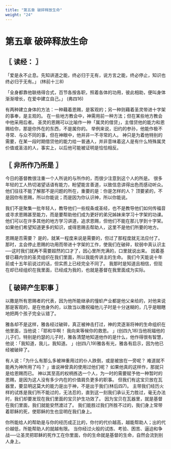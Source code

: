 ```yaml
---
title: "第五章 破碎释放生命"
weight: "24"
---
```


# 第五章 破碎释放生命


## 〖 读经： 〗

「爱是永不止息。先知讲道之能，终必归于无有，说方言之能，终必停止，知识也终必归于无有。」
(林前十三8)

「全身都靠他联络得合式，百节各按各职，照着各体的功用，彼此相助，便叫身体渐渐增长，在爱中建立自己。」
(弗四16)

有两种建立身体的方法：一种藉着恩赐，是客观的；另一种则藉着圣灵带进十字架的事奉，是主观的。
在一些地方教会中，神需用前一种方法；但在某些地方教会中他采用后者。
圣灵的恩赐可以比喻作一种「属灵的借贷」，主借贷他的能力和恩赐给你，那是你外在的东西，不是属你的。
举例来说，旧约的参孙，他能作极不寻常、与众不同的事，但在神眼中，他并非一不寻常的人。
神只是为着他特别的需要，在某一段时期借贷他的能力给一普通人，并非意味着这人是有什么特殊属灵价值或圣洁的人，事实上，以后他可能被证明是恰恰相反。

## 〖 非所作乃所是 〗

今日的基督教很注重一个人所说的与所作的，而很少注意到这个人的所是。
很多年轻的工人热切渴望话语有能力，盼望能言善道，以致信息讲得出色而感动听众。
他们往往不能了解那不是问题的所在，重要的是：你是怎样的人？
顶要紧的，不是因你有恩赐，所以你能说；而是因为你认识神，所以你能说。

我们不是聚集一批年轻人，教导他们一些规条或圣经，也不是教导他们如何传福音或寻求恩赐甚至能力，而是要帮助他们成为更好的弟兄姊妹来学习十字架的功课。
他们可以在许多其他的地方学习讲道，追求恩赐，但他们不能在那儿学到十字架。
如果他们希望知道更多的知识，或得恩赐去帮助人，这里不是他们所要的地方。

恩赐是否需要？
是的，就某一程度来说是需要的，但过了那程度就无法应付了。
那时，主会停止恩赐的功用而带进十字架的工作，使我们在破碎，软弱中真认识主──这时我们就再不需要超然的口才了，因心里所充满的，口里就说出来。
因着基督已藉内住的圣灵组织在我们里面，所以我能传讲主的生命。
我们今天能说十年前或十五年前说过的话，但实质上已经完全不同了。
我那时是知道且相信，但现在却已经组织在我里面，已经成为我的，也就是基督在我里面成为实际。

## 〖 破碎产生职事 〗

以撒是所有恩赐者的代表，因为他所能继承的憧蚧产业都是他父亲给的，对他来说那是客观的，是在他身外的，以致当以撒祝福他儿子时是十分迷糊的，几乎是眼瞎地把两个孩子完全认错了。

雅各却不是这样，雅各经过破碎，真正被神击打过，神的灵逐渐将神的生命组织在他里面，当他说：「耶和华啊！
我向来等候你的救恩。
」(创四九18)当他祝福他的儿子们，特别是约瑟的儿子时，雅各清楚地知道他作的是什么，他作得很有智慧，他说：「我知道，我儿，我知道。
」(创四八19)雅各有光，雅各有启示，因为他已经被破碎了。

有人说：「为什么有那么多被神重用过的仆人跌倒，或是被放在一旁呢？
难道就不能再为神所用了吗？
」谁说神曾真的使用过他们呢？
如果他真的这样作，那就只是给恩赐而已。
神以其至高的权柄拣选一个人，为一时的需要赋予他一种暂时的恩赐，是因为这人没有多少内在的价值肩负更多的职事。
但我们有这宝贝放在瓦器里，要显明这莫大的能力是出于神，不是出于我们(林后四7)。
主带我们经历火样的试炼是我们所不能过的，无法忍的，直到这一刻我们承认无力胜过，毫无办法时，我们却要发现在我们里面的宝贝护生功效了。
因为宝贝在瓦器里，就是基督在我们里面，我们就能安然渡过了。
我们能胜过我们所胜不过的，我们身上常带着耶稣的死，使耶稣的生也显明在我们身上。

你所能给人的帮助是与你的经历成正比的，你付的代价越高，越能帮助人；出的代价越低，所能帮助人的就越有限。
当你经过火般的试炼、考验、困苦、逼迫和争战──让圣灵把耶稣的死作工在你里面，你的生命就是基督的生命，自然会流到别人身上。
